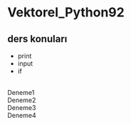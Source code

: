 # Vektorel_Python92

## ders konuları
* print
* input
* if
<br>
Deneme1
<br>
Deneme2
<br>
Deneme3
<br>
Deneme4


